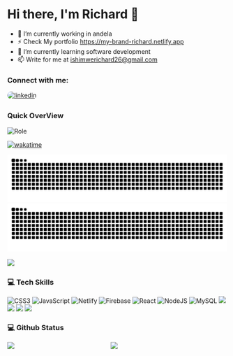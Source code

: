 # Hi there, I'm Richard  👋 

- 🔭 I’m currently working in andela
- ⚡  Check My portfolio https://my-brand-richard.netlify.app
- 🌱 I’m currently learning software development
- 📫 Write for me at ishimwerichard26@gmail.com

### Connect with me:

<a href="https://www.linkedin.com/in/ishimwe-richard-40175a24a/" target="_blank">
<img src=https://img.shields.io/badge/linkedin-%231E77B5.svg?&style=for-the-badge&logo=linkedin&logoColor=white alt=linkedin style="margin-bottom: 5px;border-radius:10px;" />
</a>

### Quick OverView

![Role](https://img.shields.io/badge/Role-Software%20Engineer-green?style=flat-square&cacheSeconds=60)

[![wakatime](https://wakatime.com/badge/user/018b0579-a66b-4c23-87a6-10c5a81368cb.svg)](https://wakatime.com/@018b0579-a66b-4c23-87a6-10c5a81368cb)

![github contribution grid snake animation](https://raw.githubusercontent.com/shahradelahi/shahradelahi/output/github-contribution-grid-snake-dark.svg#gh-dark-mode-only)
![github contribution grid snake animation](https://raw.githubusercontent.com/shahradelahi/shahradelahi/output/github-contribution-grid-snake.svg#gh-light-mode-only)

![](https://komarev.com/ghpvc/?username=RichardIshimwe)

<!--
**rich26638/rich26638** is a ✨ _special_ ✨ repository because its `README.md` (this file) appears on your GitHub profile.

Here are some ideas to get you started:

- 🔭 I’m currently working on ...
- 🌱 I’m currently learning ...
- 👯 I’m looking to collaborate on ...
- 🤔 I’m looking for help with ...
- 💬 Ask me about ...
- 📫 How to reach me: ...
- 😄 Pronouns: ...
- ⚡ Fun fact: ...
-->

### 💻 Tech Skills
![CSS3](https://img.shields.io/badge/css3-%231572B6.svg?style=for-the-badge&logo=css3&logoColor=white)
![JavaScript](https://img.shields.io/badge/javascript-%23323330.svg?style=for-the-badge&logo=javascript&logoColor=%23F7DF1E)
![Netlify](https://img.shields.io/badge/netlify-%23000000.svg?style=for-the-badge&logo=netlify&logoColor=#00C7B7)
![Firebase](https://img.shields.io/badge/firebase-%23039BE5.svg?style=for-the-badge&logo=firebase)
![React](https://img.shields.io/badge/react-%2320232a.svg?style=for-the-badge&logo=react&logoColor=%2361DAFB)
![NodeJS](https://img.shields.io/badge/node.js-6DA55F?style=for-the-badge&logo=node.js&logoColor=white)
![MySQL](https://img.shields.io/badge/mysql-%2300f.svg?style=for-the-badge&logo=mysql&logoColor=white)
<img src="https://img.shields.io/badge/MongoDB-%234ea94b.svg?style=for-the-badge&logo=mongodb&logoColor=white"/>
<img src="https://img.shields.io/badge/-sequelize-4285F4?style=flat-square&logo=Bootstrapp%&=white"/>
<img src="https://img.shields.io/badge/-Git-F44D27?style=flat-square&logo=Git&logoColor=white"/>
<img src="https://img.shields.io/badge/-Github-181717?style=flat-square&logo=GitHub&logoColor=white"/>   

### 💻 Github Status
<img align="left" width="47%" src="https://github-readme-stats.vercel.app/api?username=RichardIshimwe&show_icons=true&theme=merko"/>
<img align="left" width="47%" src="https://github-readme-stats.vercel.app/api/top-langs/?username=RichardIshimwe&layout=compact"/>
<!-- <img src="https://github-readme-stats.vercel.app/api?username=Evaristekanova&show_icons=true"/> -->
